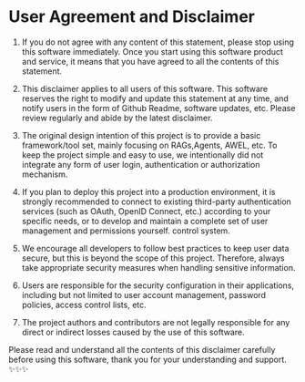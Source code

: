 # User Agreement and Disclaimer

1. If you do not agree with any content of this statement, please stop using this software immediately. Once you start using this software product and service, it means that you have agreed to all the contents of this statement.

2. This disclaimer applies to all users of this software. This software reserves the right to modify and update this statement at any time, and notify users in the form of Github Readme, software updates, etc. Please review regularly and abide by the latest disclaimer.

3. The original design intention of this project is to provide a basic framework/tool ​​set, mainly focusing on RAGs,Agents, AWEL, etc. To keep the project simple and easy to use, we intentionally did not integrate any form of user login, authentication or authorization mechanism.

4. If you plan to deploy this project into a production environment, it is strongly recommended to connect to existing third-party authentication services (such as OAuth, OpenID Connect, etc.) according to your specific needs, or to develop and maintain a complete set of user management and permissions yourself. control system.

5. We encourage all developers to follow best practices to keep user data secure, but this is beyond the scope of this project. Therefore, always take appropriate security measures when handling sensitive information.

6. Users are responsible for the security configuration in their applications, including but not limited to user account management, password policies, access control lists, etc.

7. The project authors and contributors are not legally responsible for any direct or indirect losses caused by the use of this software.


Please read and understand all the contents of this disclaimer carefully before using this software, thank you for your understanding and support. ✨✨✨

 
